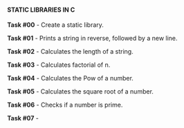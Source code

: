 #### STATIC LIBRARIES IN C

**Task #00** - Create a static library.

**Task #01** - Prints a string in reverse, followed by a new line.

**Task #02** - Calculates the length of a string.

**Task #03** - Calculates factorial of n.

**Task #04** - Calculates the Pow of a number.

**Task #05** - Calculates the square root of a number.

**Task #06** - Checks if a number is prime.

**Task #07** - 
